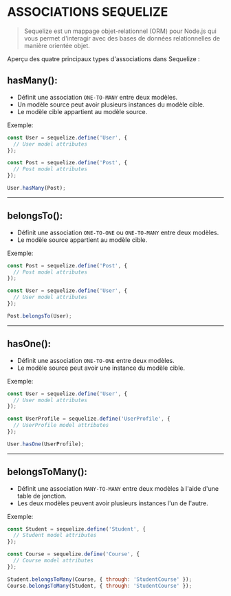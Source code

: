 # ASSOCIATIONS SEQUELIZE

>Sequelize est un mappage objet-relationnel (ORM) pour Node.js qui vous permet d'interagir avec des bases de données relationnelles de manière orientée objet. 

Aperçu des quatre principaux types d'associations dans Sequelize :

## hasMany():

- Définit une association ``ONE-TO-MANY`` entre deux modèles.
- Un modèle source peut avoir plusieurs instances du modèle cible.
- Le modèle cible appartient au modèle source.

Exemple:
```js
const User = sequelize.define('User', {
  // User model attributes
});

const Post = sequelize.define('Post', {
  // Post model attributes
});

User.hasMany(Post);

```
----
## belongsTo():

- Définit une association `ONE-TO-ONE` ou ``ONE-TO-MANY`` entre deux modèles.
- Le modèle source appartient au modèle cible.

Exemple:
```js
const Post = sequelize.define('Post', {
  // Post model attributes
});

const User = sequelize.define('User', {
  // User model attributes
});

Post.belongsTo(User);

```
----
## hasOne():

- Définit une association ``ONE-TO-ONE`` entre deux modèles.
- Le modèle source peut avoir une instance du modèle cible.

Exemple:
```js
const User = sequelize.define('User', {
  // User model attributes
});

const UserProfile = sequelize.define('UserProfile', {
  // UserProfile model attributes
});

User.hasOne(UserProfile);

```
----
## belongsToMany():

- Définit une association ``MANY-TO-MANY`` entre deux modèles à l'aide d'une table de jonction.
- Les deux modèles peuvent avoir plusieurs instances l'un de l'autre.

Exemple:
```js
const Student = sequelize.define('Student', {
  // Student model attributes
});

const Course = sequelize.define('Course', {
  // Course model attributes
});

Student.belongsToMany(Course, { through: 'StudentCourse' });
Course.belongsToMany(Student, { through: 'StudentCourse' });

```